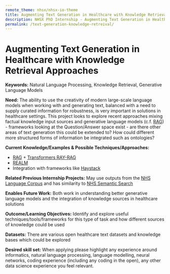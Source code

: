 ```yaml
---
remote_theme: nhsx/nhsx-io-theme
title: Augmenting Text Generation in Healthcare with Knowledge Retrieval Approaches
description: NHSX PhD Internship - Augmenting Text Generation in Healthcare with Knowledge Retrieval Approaches
permalink: /text-generation-knowledge-retreival/
---
```


# Augmenting Text Generation in Healthcare with Knowledge Retrieval Approaches

**Keywords:**  Natural Language Processing, Knowledge Retrieval, Generative Language Models

**Need:**  The ability to use the creativity of modern large-scale language models when working with and generating text, balanced with a need to supply curated information for robustness, is very important in solutions in healthcare settings. This project looks to explore recent approaches mixing factual knowledge input sources and generative language models (c.f. [RAG](https://ai.facebook.com/blog/retrieval-augmented-generation-streamlining-the-creation-of-intelligent-natural-language-processing-models)) - frameworks looking at the Question/Answer space exist - are there other areas of text generation this could be extended to?  How could different more structured forms of information be integrated such as ontologies?

**Current Knowledge/Examples & Possible Techniques/Approaches:**  
- [RAG](https://ai.facebook.com/blog/retrieval-augmented-generation-streamlining-the-creation-of-intelligent-natural-language-processing-models) + [Transformers RAY-RAG](https://huggingface.co/blog/ray-rag)
- [REALM](https://ai.googleblog.com/2020/08/realm-integrating-retrieval-into.html)
- Integration with frameworks like [Haystack](https://github.com/deepset-ai/haystack)

**Related Previous Internship Projects:**  May use outputs from the [NHS Language Corpus]() and has similarity to [NHS Semantic Search]()

**Enables Future Work:**  Both work in understanding better generative language models and the integration of knowledge sources in healthcare solutions

**Outcome/Learning Objectives:** Identify and explore useful techniques/tools/frameworks for this type of task and how different sources of knowledge could be used


**Datasets:** There are various open healthcare text datasets and knowledge bases which could be explored

**Desired skill set:**  When applying please highlight any experience around informatics, natural language processing, language modelling, neural networks, coding experience (including any coding in the open), any other data science experience you feel relevant.  